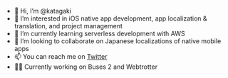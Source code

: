 - 👋 Hi, I’m @katagaki
- 👀 I’m interested in iOS native app development, app localization & translation, and project management
- 🌱 I’m currently learning serverless development with AWS
- 💞️ I’m looking to collaborate on Japanese localizations of native mobile apps
- 📫 You can reach me on [Twitter](https://twitter.com/katagaki_)
- 🧑‍💻 Currently working on Buses 2 and Webtrotter

<!---
Hello! Check me out on the App Store, Discord, and others, from the Linktree on my profile.
--->
